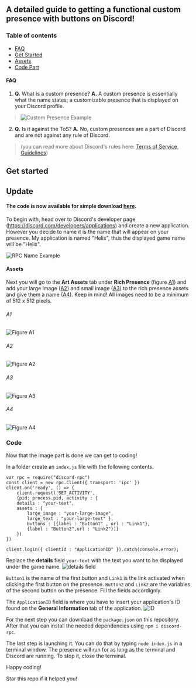 ## A detailed guide to getting a functional custom presence with buttons on Discord!
### Table of contents
* [FAQ](#faq)
* [Get Started](#get-started)
* [Assets](#assets)
* [Code Part](#code)


#### FAQ
1. **Q.** What is a custom presence? **A.** A custom presence is essentially what the name states; a customizable presence that is displayed on your Discord profile. 
>![Custom Presence Example](https://i.ibb.co/cXs5GCT/image.png)
2. **Q.** Is it against the ToS? **A.** No, custom presences are a part of Discord and are not against any rule of Discord. 
>(you can read more about Discord's rules here: [Terms of Service](https://discord.com/terms), [Guidelines](https://discord.com/guidelines))


## Get started

## Update
#### The code is now available for simple download [here](https://drive.google.com/drive/folders/1WDNYIlaBR8Zoo-N9TLHegu11mzo6wAiD?usp=sharing).

To begin with, head over to Discord's developer page (https://discord.com/developers/applications) and create a new application. However you decide to name it is the name that will appear on your presence. 
My application is named "Helix", thus the displayed game name will be "Helix".

![RPC Name Example](https://i.ibb.co/KDnb9nV/image.png)

#### Assets
Next you will go to the **Art Assets** tab under **Rich Presence** (figure [A1](#a1)) and add your large image ([A2](#a2)) and small image ([A3](#a3)) to the rich presence assets and give them a name ([A4](#a4)).
Keep in mind! All images need to be a minimum of 512 x 512 pixels.



###### A1 
![Figure A1](https://i.ibb.co/cwyLn8b/image.png)
###### A2
![Figure A2](https://i.ibb.co/SmrdGSW/image.png)
###### A3
![Figure A3](https://i.ibb.co/RjRmhVx/image.png)
###### A4
![Figure A4](https://i.ibb.co/CWcGZyS/image.png)

### Code
Now that the image part is done we can get to coding!

In a folder create an `index.js` file with the following contents.

```
var rpc = require("discord-rpc")
const client = new rpc.Client({ transport: 'ipc' })
client.on('ready', () => {
    client.request('SET_ACTIVITY',
    {pid: process.pid, activity : {
	details : "your-text",
	assets : {
		large_image : "your-large-image", 
		large_text : "your-large-text" },
		buttons : [{label : "Button1" , url : "Link1"}, 
		{label : "Button2",url : "Link2"}]}
	})
})

client.login({ clientId : "ApplicationID" }).catch(console.error);
```

Replace the **details** field `your-text` with the text you want to be displayed under the game name.
![details field](https://i.ibb.co/610LJpq/image.png)

`Button1` is the name of the first button and `Link1` is the link activated when clicking the first button on the presence. `Button2` and `Link2` are the variables of the second button on the presence.
Fill the fields accordignly.

The `ApplicationID` field is where you have to insert your application's ID found on the **General Information** tab of the application.
![ID](https://i.ibb.co/pzsqH98/image.png)

For the next step you can download the `package.json` on this repository. After that you can install the needed dependencies using `npm i discord-rpc`.

The last step is launching it. You can do that by typing `node index.js` in a terminal window.
The presence will run for as long as the terminal and Discord are running.
To stop it, close the terminal.

Happy coding!

Star this repo if it helped you!
